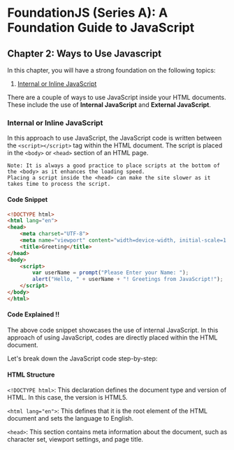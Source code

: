 # FoundationJS (Series A): A Foundation Guide to JavaScript

## Chapter 2: Ways to Use Javascript

In this chapter, you will have a strong foundation on the following topics: 

1. [Internal or Inline JavaScript](#internal-or-inline-javascript)


There are a couple of ways to use JavaScript inside your HTML documents. These include the use of **Internal JavaScript** and **External JavaScript**.
    
### Internal or Inline JavaScript

In this approach to use JavaScript, the JavaScript code is  written between the `<script></script>` tag within the HTML document. The script is placed in the `<body>` or `<head>` section of an HTML page.

    Note: It is always a good practice to place scripts at the bottom of the <body> as it enhances the loading speed. 
    Placing a script inside the <head> can make the site slower as it takes time to process the script.

#### Code Snippet

```html
<!DOCTYPE html>
<html lang="en">
<head>
    <meta charset="UTF-8">
    <meta name="viewport" content="width=device-width, initial-scale=1.0">
    <title>Greeting</title>
</head>
<body>
    <script>
        var userName = prompt("Please Enter your Name: ");
        alert("Hello, " + userName + "! Greetings from JavaScript!");
    </script>
</body>
</html>
```

#### Code Explained !!
The above code snippet showcases the use of internal JavaScript. In this approach of using JavaScript, codes are directly placed within the HTML document.

Let's break down the JavaScript code step-by-step:

#### HTML Structure

`<!DOCTYPE html>`: This declaration defines the document type and version of HTML. In this case, the version is HTML5. 

`<html lang="en">`: This defines that it is the root element of the HTML document and sets the language to English.

`<head>`: This section contains meta information about the document, such as character set, viewport settings, and page title.


    



